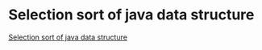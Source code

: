 # Selection sort of java data structure
[Selection sort of java data structure](https://aiwithcloud.com/2022/09/15/selection_sort_of_java_data_structure/)